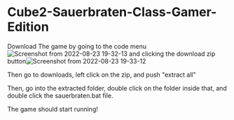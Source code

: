 # Cube2-Sauerbraten-Class-Gamer-Edition


Download The game by going to the code menu
![Screenshot from 2022-08-23 19-32-13](https://user-images.githubusercontent.com/90713990/186289309-ac29b68e-1513-4c20-a080-b34ba8634756.png)
and clicking the download zip button![Screenshot from 2022-08-23 19-33-12](https://user-images.githubusercontent.com/90713990/186289367-f4e25910-fffe-42c5-8162-35e0e29f11e1.png)

Then go to downloads, left click on the zip, and push "extract all"

Then, go into the extracted folder, double click on the folder inside that, and double click the sauerbraten.bat file.  

The game should start running!
